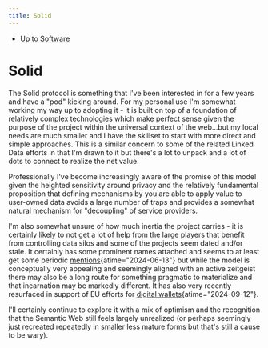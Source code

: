 ```yaml
---
title: Solid
---
```


- [Up to Software](software)

# Solid

The Solid protocol is something that I\'ve been interested in for a few
years and have a \"pod\" kicking around. For my personal use I\'m
somewhat working my way up to adopting it - it is built on top of a
foundation of relatively complex technologies which make perfect sense
given the purpose of the project within the universal context of the
web\...but my local needs are much smaller and I have the skillset to
start with more direct and simple approaches. This is a similar concern
to some of the related Linked Data efforts in that I\'m drawn to it but
there\'s a lot to unpack and a lot of dots to connect to realize the net
value.

Professionally I\'ve become increasingly aware of the promise of this
model given the heighted sensitivity around privacy and the relatively
fundamental proposition that defining mechanisms by you are able to
apply value to user-owned data avoids a large number of traps and
provides a somewhat natural mechanism for \"decoupling\" of service
providers.

I'm also somewhat unsure of how much inertia the project carries - it
is certainly likely to not get a lot of help from the large players that
benefit from controlling data silos and some of the projects seem dated
and/or stale. It certainly has some prominent names attached and seems
to at least get some periodic
[mentions](https://cacm.acm.org/opinion/toward-a-solid-acceptance-of-the-decentralized-web-of-personal-data-societal-and-technological-convergence/ "Toward a Solid Acceptance of the Decentralized Web of Personal Data: Societal and Technological Convergence – Communications of the ACM"){atime="2024-06-13"}
but while the model is conceptually very appealing and seemingly aligned
with an active zeitgeist there may also be a long route for something
pragmatic to materialize and that incarnation may be markedly different.
It has also very recently resurfaced in support of EU efforts for
[digital wallets](https://thenextweb.com/news/eu-digital-id-supports-universal-digital-wallet "Europe opened a door to a universal wallet. The web’s inventor wants to enter"){atime="2024-09-12"}.

I'll certainly continue to explore it with a mix of optimism and the
recognition that the Semantic Web still feels largely unrealized (or
perhaps seemingly just recreated repeatedly in smaller less mature forms
but that\'s still a cause to be wary).

